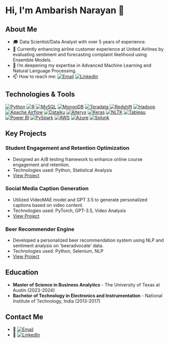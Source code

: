 # Hi, I'm Ambarish Narayan 👋

## About Me
- 🎓 Data Scientist/Data Analyst with over 5 years of experience.
- 🔭 Currently enhancing airline customer experience at United Airlines by evaluating sentiment and forecasting complaint likelihood using Ensemble Models.
- 🌱 I’m deepening my expertise in Advanced Machine Learning and Natural Language Processing.
- 📫 How to reach me:
  [![Email](https://img.shields.io/badge/Email-narayan.ambarish%40gmail.com-brightgreen?style=flat&logo=gmail&logoColor=white)](mailto:narayan.ambarish@gmail.com)
  [![LinkedIn](https://img.shields.io/badge/LinkedIn-Ambarish%20Narayan-blue?style=flat&logo=linkedin&logoColor=white)](https://www.linkedin.com/in/anarayanut/)

## Technologies & Tools
<p>
  <a href="https://www.python.org"><img src="https://cdn.iconscout.com/icon/free/png-48/python-2-226051.png" alt="Python"/></a>
  <a href="https://www.r-project.org"><img src="https://cdn.iconscout.com/icon/free/png-48/r-5-283170.png" alt="R"/></a>
  <a href="https://www.mysql.com"><img src="https://cdn.iconscout.com/icon/free/png-48/mysql-19-1174939.png" alt="MySQL"/></a>
  <a href="https://www.mongodb.com"><img src="https://cdn.iconscout.com/icon/free/png-48/mongodb-3-1175138.png" alt="MongoDB"/></a>
  <a href="https://www.teradata.com"><img src="https://cdn.iconscout.com/icon/free/png-48/teradata-362937.png" alt="Teradata"/></a>
  <a href="https://aws.amazon.com/redshift/"><img src="https://cdn.iconscout.com/icon/free/png-48/amazon-redshift-362915.png" alt="Redshift"/></a>
  <a href="https://hadoop.apache.org"><img src="https://cdn.iconscout.com/icon/free/png-48/hadoop-2752175-2284937.png" alt="Hadoop"/></a>
  <a href="https://airflow.apache.org"><img src="https://cdn.iconscout.com/icon/free/png-48/apache-airflow-362937.png" alt="Apache Airflow"/></a>
  <a href="https://www.dataiku.com"><img src="https://cdn.iconscout.com/icon/free/png-48/dataiku-362915.png" alt="Dataiku"/></a>
  <a href="https://www.alteryx.com"><img src="https://cdn.iconscout.com/icon/free/png-48/alteryx-362915.png" alt="Alteryx"/></a>
  <a href="https://keras.io"><img src="https://cdn.iconscout.com/icon/free/png-48/keras-362924.png" alt="Keras"/></a>
  <a href="https://www.nltk.org"><img src="https://cdn.iconscout.com/icon/free/png-48/nltk-362915.png" alt="NLTK"/></a>
  <a href="https://www.tableau.com"><img src="https://cdn.iconscout.com/icon/free/png-48/tableau-362915.png" alt="Tableau"/></a>
  <a href="https://powerbi.microsoft.com"><img src="https://cdn.iconscout.com/icon/free/png-48/power-bi-362937.png" alt="Power BI"/></a>
  <a href="https://spark.apache.org"><img src="https://cdn.iconscout.com/icon/free/png-48/apache-spark-362915.png" alt="PySpark"/></a>
  <a href="https://aws.amazon.com"><img src="https://cdn.iconscout.com/icon/free/png-48/aws-1869025-1583149.png" alt="AWS"/></a>
  <a href="https://azure.microsoft.com"><img src="https://cdn.iconscout.com/icon/free/png-48/azure-1868974-1583144.png" alt="Azure"/></a>
  <a href="https://www.splunk.com"><img src="https://cdn.iconscout.com/icon/free/png-48/splunk-362915.png" alt="Splunk"/></a>
</p>


## Key Projects

### Student Engagement and Retention Optimization
- Designed an A/B testing framework to enhance online course engagement and retention.
- Technologies used: Python, Statistical Analysis
- [View Project](#) <!-- Link to the GitHub repo -->

### Social Media Caption Generation
- Utilized VideoMAE model and GPT 3.5 to generate personalized captions based on video content.
- Technologies used: PyTorch, GPT-3.5, Video Analysis
- [View Project](#) <!-- Link to the GitHub repo -->

### Beer Recommender Engine
- Developed a personalized beer recommendation system using NLP and sentiment analysis on 'beeradvocate' data.
- Technologies used: Python, Selenium, NLP
- [View Project](#) <!-- Link to the GitHub repo -->

## Education
- **Master of Science in Business Analytics** - The University of Texas at Austin (2023-2024)
- **Bachelor of Technology in Electronics and Instrumentation** - National Institute of Technology, India (2013-2017)

## Contact Me
- 📧 [![Email](https://img.shields.io/badge/Email-narayan.ambarish%40gmail.com-brightgreen?style=flat&logo=gmail&logoColor=white)](mailto:narayan.ambarish@gmail.com)
- 🔗 [![LinkedIn](https://img.shields.io/badge/LinkedIn-Ambarish%20Narayan-blue?style=flat&logo=linkedin&logoColor=white)](https://www.linkedin.com/in/anarayanut/)
